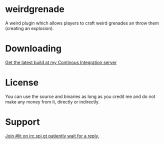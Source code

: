 weirdgrenade
============

A weird plugin which allows players to craft weird grenades an throw them (creating an explosion).

Downloading
===========

[Get the latest build at my Continous Integration server](http://server.nowak-at.net/jenkins/job/public~weirdgrenade/)

License
=======
You can use the source and binaries as long as you credit me and do not make any money from it, directly or indirectly. 

Support
=======
[Join #lit on irc.spi.gt patiently wait for a reply.](http:/irc.spi.gt/iris/?channels=lit)
